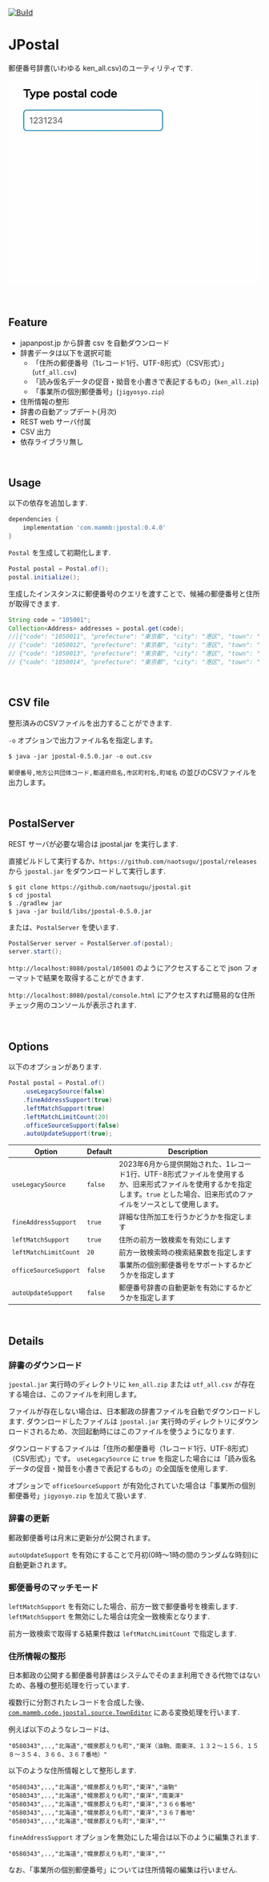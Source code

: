 [![Build](https://github.com/naotsugu/jpostal/actions/workflows/gradle-build.yml/badge.svg)](https://github.com/naotsugu/jpostal/actions/workflows/gradle-build.yml)


# JPostal

郵便番号辞書(いわゆる ken_all.csv)のユーティリティです.

![jpostal](doc/images/search.gif)

<br/>

## Feature

* japanpost.jp から辞書 csv を自動ダウンロード
* 辞書データは以下を選択可能
  * 「住所の郵便番号（1レコード1行、UTF-8形式）（CSV形式）」(`utf_all.csv`)
  * 「読み仮名データの促音・拗音を小書きで表記するもの」(`ken_all.zip`)
  * 「事業所の個別郵便番号」(`jigyosyo.zip`)
* 住所情報の整形
* 辞書の自動アップデート(月次)
* REST web サーバ付属 
* CSV 出力
* 依存ライブラリ無し

<br/>

## Usage

以下の依存を追加します.

```groovy
dependencies {
    implementation 'com.mammb:jpostal:0.4.0'
}
```

`Postal` を生成して初期化します.

```java
Postal postal = Postal.of();
postal.initialize();
```

生成したインスタンスに郵便番号のクエリを渡すことで、候補の郵便番号と住所が取得できます.

```java
String code = "105001";
Collection<Address> addresses = postal.get(code);
//[{"code": "1050011", "prefecture": "東京都", "city": "港区", "town": "芝公園", "street": ""},
// {"code": "1050012", "prefecture": "東京都", "city": "港区", "town": "芝大門", "street": ""},
// {"code": "1050013", "prefecture": "東京都", "city": "港区", "town": "浜松町", "street": ""}, 
// {"code": "1050014", "prefecture": "東京都", "city": "港区", "town": "芝", "street": ""}]
```

<br/>

## CSV file

整形済みのCSVファイルを出力することができます.

`-o` オプションで出力ファイル名を指定します。

```
$ java -jar jpostal-0.5.0.jar -o out.csv
```

`郵便番号,地方公共団体コード,都道府県名,市区町村名,町域名` の並びのCSVファイルを出力します。


<br/>

## PostalServer

REST サーバが必要な場合は jpostal.jar を実行します.


直接ビルドして実行するか、`https://github.com/naotsugu/jpostal/releases` から `jpostal.jar` をダウンロードして実行します.

```
$ git clone https://github.com/naotsugu/jpostal.git
$ cd jpostal
$ ./gradlew jar
$ java -jar build/libs/jpostal-0.5.0.jar
```

または、`PostalServer` を使います. 


```java
PostalServer server = PostalServer.of(postal);
server.start();
```

`http://localhost:8080/postal/105001` のようにアクセスすることで json フォーマットで結果を取得することができます.

`http://localhost:8080/postal/console.html` にアクセスすれば簡易的な住所チェック用のコンソールが表示されます.

<br/>

## Options

以下のオプションがあります.

```java
Postal postal = Postal.of()
    .useLegacySource(false)
    .fineAddressSupport(true)
    .leftMatchSupport(true)
    .leftMatchLimitCount(20)
    .officeSourceSupport(false)
    .autoUpdateSupport(true);
```


| Option                 | Default | Description                                                                                         |
| ---------------------- |---------|-----------------------------------------------------------------------------------------------------|
| `useLegacySource`   | `false` | 2023年6月から提供開始された、1レコード1行、UTF-8形式ファイルを使用するか、旧来形式ファイルを使用するかを指定します。`true` とした場合、旧来形式のファイルをソースとして使用します。 |
| `fineAddressSupport`   | `true`  | 詳細な住所加工を行うかどうかを指定します                                                                                |
| `leftMatchSupport`     | `true`  | 住所の前方一致検索を有効にします                                                                                    |
| `leftMatchLimitCount`  | `20`    | 前方一致検索時の検索結果数を指定します                                                                                 |
| `officeSourceSupport`  | `false` | 事業所の個別郵便番号をサポートするかどうかを指定します                                                                         |
| `autoUpdateSupport`    | `false` | 郵便番号辞書の自動更新を有効にするかどうかを指定します                                                                         |

<br/>

## Details

### 辞書のダウンロード

`jpostal.jar` 実行時のディレクトリに `ken_all.zip` または `utf_all.csv` が存在する場合は、このファイルを利用します。

ファイルが存在しない場合は、日本郵政の辞書ファイルを自動でダウンロードします.
ダウンロードしたファイルは `jpostal.jar` 実行時のディレクトリにダウンロードされるため、次回起動時にはこのファイルを使うようになります.

ダウンロードするファイルは「住所の郵便番号（1レコード1行、UTF-8形式）（CSV形式）」です。
`useLegacySource` に `true` を指定した場合には「読み仮名データの促音・拗音を小書きで表記するもの」の全国版を使用します.

オプションで `officeSourceSupport` が有効化されていた場合は「事業所の個別郵便番号」`jigyosyo.zip` を加えて扱います.


### 辞書の更新

郵政郵便番号は月末に更新分が公開されます。

`autoUpdateSupport` を有効にすることで月初(0時〜1時の間のランダムな時刻)に自動更新されます。 


### 郵便番号のマッチモード

`leftMatchSupport` を有効にした場合、前方一致で郵便番号を検索します.
`leftMatchSupport` を無効にした場合は完全一致検索となります.

前方一致検索で取得する結果件数は `leftMatchLimitCount` で指定します.


### 住所情報の整形

日本郵政の公開する郵便番号辞書はシステムでそのまま利用できる代物ではないため、各種の整形処理を行っています.

複数行に分割されたレコードを合成した後、[`com.mammb.code.jpostal.source.TownEditor`](src/main/java/com/mammb/code/jpostal/source/TownEditor.java) にある変換処理を行います.


例えば以下のようなレコードは、

```
"0580343",..,"北海道","幌泉郡えりも町","東洋（油駒、南東洋、１３２～１５６、１５８～３５４、３６６、３６７番地）"
```

以下のような住所情報として整形します.

```
"0580343",..,"北海道","幌泉郡えりも町","東洋","油駒"
"0580343",..,"北海道","幌泉郡えりも町","東洋","南東洋"
"0580343",..,"北海道","幌泉郡えりも町","東洋","３６６番地"
"0580343",..,"北海道","幌泉郡えりも町","東洋","３６７番地"
"0580343",..,"北海道","幌泉郡えりも町","東洋",""
```

`fineAddressSupport` オプションを無効にした場合は以下のように編集されます.

```
"0580343",..,"北海道","幌泉郡えりも町","東洋",""
```

なお、「事業所の個別郵便番号」については住所情報の編集は行いません.


